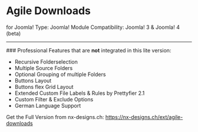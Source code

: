 # Agile Downloads
for Joomla!
Type: Joomla! Module
Compatibility: Joomla! 3 & Joomla! 4 (beta)
<hr>
### Professional Features that are <b>not</b> integrated in this lite version:

- Recursive Folderselection
- Multiple Source Folders
- Optional Grouping of multiple Folders
- Buttons Layout
- Buttons flex Grid Layout
- Extended Custom File Labels & Rules by Prettyfier 2.1
- Custom Filter & Exclude Options
- German Language Support


Get the Full Version from nx-designs.ch: https://nx-designs.ch/ext/agile-downloads
